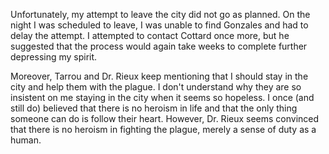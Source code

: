 Unfortunately, my attempt to leave the city did not go as planned. On the night I was scheduled to leave, I was unable to find Gonzales and had to delay the attempt. I attempted to contact Cottard once more, but he suggested that the process would again take weeks to complete further depressing my spirit.

Moreover, Tarrou and Dr. Rieux keep mentioning that I should stay in the city and help them with the plague. I don't understand why they are so insistent on me staying in the city when it seems so hopeless. I once (and still do) believed that there is no heroism in life and that the only thing someone can do is follow their heart. However, Dr. Rieux seems convinced that there is no heroism in fighting the plague, merely a sense of duty as a human. 
